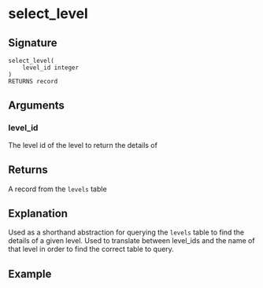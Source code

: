 # select_level

## Signature
    select_level(
	    level_id integer
    )
    RETURNS record

## Arguments

### level_id
The level id of the level to return the details of

## Returns
A record from the `levels` table

## Explanation
Used as a shorthand abstraction for querying the `levels` table to find the details of a given level. Used to translate between level_ids and the name of that level in order to find the correct table to query.

## Example